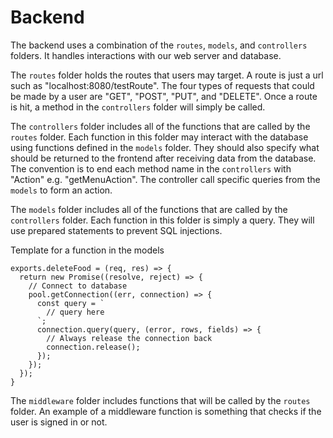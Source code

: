 # Backend
The backend uses a combination of the `routes`, `models`, and `controllers` folders. It handles interactions with our web server and database.

The `routes` folder holds the routes that users may target. A route is just a url such as "localhost:8080/testRoute". The four types of requests that could be made by a user are "GET", "POST", "PUT", and "DELETE". Once a route is hit, a method in the `controllers` folder will simply be called.

The `controllers` folder includes all of the functions that are called by the `routes` folder. Each function in this folder may interact with the database using functions defined in the `models` folder. They should also specify what should be returned to the frontend after receiving data from the database. The convention is to end each method name in the `controllers` with "Action" e.g. "getMenuAction". The controller call specific queries from the `models` to form an action.

The `models` folder includes all of the functions that are called by the `controllers` folder. Each function in this folder is simply a query. They will use prepared statements to prevent SQL injections.

Template for a function in the models
```
exports.deleteFood = (req, res) => {
  return new Promise((resolve, reject) => {
    // Connect to database
    pool.getConnection((err, connection) => {
      const query = `
        // query here
      `;
      connection.query(query, (error, rows, fields) => {
        // Always release the connection back
        connection.release();
      });
    });
  });
}
```

The `middleware` folder includes functions that will be called by the `routes` folder. An example of a middleware function is something that checks if the user is signed in or not. 